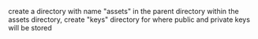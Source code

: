create a directory with name "assets" in the parent directory
within the assets directory, create "keys" directory for where public and private keys will be stored
